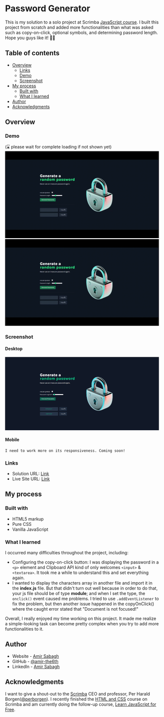 # Password Generator

This is my solution to a solo project at Scrimba [JavaScript course](https://scrimba.com/learn/learnjavascript). I built this project from scratch and added more functionalities than what was asked such as copy-on-click, optional symbols, and determining password length. Hope you guys like it! 🙌🏼

## Table of contents

- [Overview](#overview)
  - [Links](#links)
  - [Demo](#demo)
  - [Screenshot](#screenshot)
- [My process](#my-process)
  - [Built with](#built-with)
  - [What I learned](#what-i-learned)
- [Author](#author)
- [Acknowledgments](#acknowledgments)


## Overview

### Demo
(⌛ please wait for complete loading if not shown yet)
<img alt="demo gif" src="./Images/demo.gif" />
![demo gif](./Images/demo.gif)

### Screenshot

#### Desktop
![desktop screenshot](./Images/screenshot-desktop.png)

#### Mobile
    I need to work more on its responsiveness. Coming soon!

### Links

- Solution URL: [Link](https://github.com/amir-the6th/Password-Generator)
- Live Site URL: [Link](https://effortless-granita-6bac0c.netlify.app)

## My process

### Built with

- HTML5 markup
- Pure CSS
- Vanilla JavaScript

### What I learned

I occurred many difficulties throughout the project, including:
- Configuring the copy-on-click button: I was displaying the password in a `<p>` element and Clipboard API kind of only welcomes `<input>` & `<textarea>`. It took me a while to understand this and set everything again.
- I wanted to display the characters array in another file and import it in the **index.js** file. But that didn't turn out well because in order to do that, your js file should be of type **module**; and when I set the type, the `onclick()` event caused me problems. I tried to use `.addEventListener` to fix the problem, but then another issue happened in the copyOnClick() where the caught error stated that "Document is not focused!"

Overall, I really enjoyed my time working on this project. It made me realize a simple-looking task can become pretty complex when you try to add more functionalities to it.

## Author

- Website - [Amir Sabagh](https://arsenicolos.com)
- GitHub - [@amir-the6th](https://github.com/amir-the6th)
- LinkedIn - [Amir Sabagh](https://linkedin.com/in/arsenicolos)

## Acknowledgments

I want to give a shout-out to the [Scrimba](https://scrimba.com) CEO and professor, Per Harald Borgen([@perborgen](https://github.com/perborgen)). I recently finished the [HTML and CSS](https://scrimba.com/learn/htmlandcss) course on Scrimba and am currently doing the follow-up course, [Learn JavaScript for Free](https://scrimba.com/learn/learnjavascript).